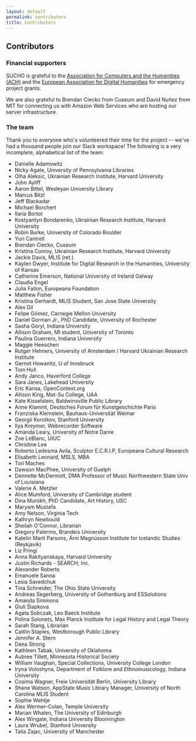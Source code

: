```yaml
---
layout: default
permalink: contributors
title: Contributors
---
```


## Contributors

### Financial supporters

SUCHO is grateful to the [Association for Computers and the Humanities (ACH)](https://ach.org/) and the [European Association for Digital Humanities](https://eadh.org/) for emergency project grants.

We are also grateful to Brendan Ciecko from Cuseum and David Nuñez from MIT for connecting us with Amazon Web Services who are hosting our server infrastructure.

### The team
Thank you to everyone who's volunteered their time for the project -- we've had a thousand people join our Slack workspace! The following is a very incomplete, alphabetical list of the team:

- Danielle Adamowitz
- Nicky Agate, University of Pennsylvania Libraries
- Olha Aleksic, Ukrainian Research Institute, Harvard University
- John Ayliff
- Aaron Bittel, Wesleyan University Library
- Marcus Bitzl
- Jeff Blackadar
- Michael Borchert
- Ilaria Bortot
- Kostyantyn Bondarenko, Ukrainian Research Institute, Harvard University
- Robin Burke, University of Colorado Boulder
- Yuri Cantrell
- Brendan Ciecko, Cuseum
- Kristina Conroy, Ukrainian Research Institute, Harvard University
- Jackie Davis, MLIS (ret.)
- Kaylen Dwyer, Institute for Digital Research in the Humanities, University of Kansas
- Catherine Emerson, National University of Ireland Galway
- Claudia Engel
- Julia Fallon, Europeana Foundation
- Matthew Fisher
- Kristina Gerhardt, MLIS Student, San Jose State University 
- Alex Gil
- Felipe Gómez, Carnegie Mellon University
- Daniel Gorman Jr., PhD Candidate, University of Rochester
- Sasha Goryl, Indiana University
- Allison Graham, MI student, University of Toronto
- Paulina Guerrero, Indiana University
- Maggie Heeschen
- Rutger Helmers, University of Amsterdam / Harvard Ukrainian Research Institute
- Gernot Howanitz, U of Innsbruck
- Tom Hull
- Andy Janco, Haverford College
- Sara Janes, Lakehead University 
- Eric Kansa, OpenContext.org
- Allison King, Mat-Su College, UAA
- Kate Kisselstein, Baldwinsville Public Library
- Anne Klammt, Deutsches Forum für Kunstgeschichte Paris
- Franziska Klemstein, Bauhaus-Universität Weimar
- Georgii Korotkov, Stanford University
- Ilya Kreymer, Webrecorder Software
- Amanda Leary, University of Notre Dame
- Zoe LeBlanc, UIUC
- Christine Lee
- Roberto Ledesma Avila, Sculptor E.C.R.I.P, Europeana Cultural Research
- Elisabeth Leonard, MSLS, MBA
- Tori Maches
- Dawson MacPhee, University of Guelph
- Dennette McDermott, DMA Professor of Music Northwestern State Univ of Louisiana
- Valerie A. Metzler
- Alice Mumford, University of Cambridge student
- Dina Murokh, PhD Candidate, Art History, USC
- Maryam Mustafa
- Amy Nelson, Virginia Tech
- Kathryn Newbould
- Sheilah O'Connor, Librarian
- Gregory Palermo, Brandeis University
- Katelin Marit Parsons, Árni Magnússon Institute for Icelandic Studies (Reykjavík)
- Liz Pringi
- Anna Rakityanskaya, Harvard University
- Justin Richards -  SEARCH, Inc.
- Alexander Roberts
- Emanuele Sanna
- Lesia Savedchuk
- Tina Schneider, The Ohio State University
- Andreas Segerberg, University of Gothenburg and ESSolutions 
- Amanda Simmons
- Giuli Šlapkova
- Agata Sobczak, Leo Baeck Institute 
- Polina Solonets, Max Planck Institute for Legal History and Legal Theory
- Sarah Stang, Librarian
- Caitlin Staples, Westborough Public Library
- Jennifer A. Stern
- Dena Strong
- Kathleen Tabak, University of Oklahoma
- Aubree Tillett, Minnesota Historical Society
- William Vaughan, Special Collections, University College London
- Iryna Voloshyna, Department of Folklore and Ethnomusicology, Indiana University
- Cosima Wagner, Freie Universität Berlin, University Library
- Shane Watson, AppState Music Library Manager, University of North Carolina MLIS Student
- Sophie Wehtje
- Alex Wermer-Colan, Temple University
- Marian Whalen, The University of Edinburgh 
- Alex Wingate, Indiana University Bloomington
- Laura Wrubel, Stanford University
- Talia Zajac, University of Manchester